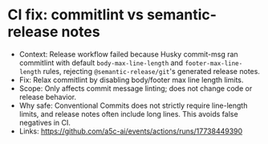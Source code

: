 # CI fix: commitlint vs semantic-release notes

- Context: Release workflow failed because Husky commit-msg ran commitlint with default `body-max-line-length` and `footer-max-line-length` rules, rejecting `@semantic-release/git`'s generated release notes.
- Fix: Relax commitlint by disabling body/footer max line length limits.
- Scope: Only affects commit message linting; does not change code or release behavior.
- Why safe: Conventional Commits does not strictly require line-length limits, and release notes often include long lines. This avoids false negatives in CI.
- Links: https://github.com/a5c-ai/events/actions/runs/17738449390
